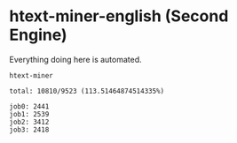 # htext-miner-english (Second Engine)

Everything doing here is automated.

```
htext-miner

total: 10810/9523 (113.51464874514335%)

job0: 2441
job1: 2539
job2: 3412
job3: 2418
```